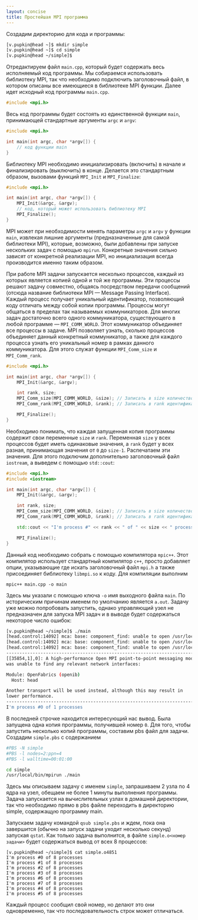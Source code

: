 ```yaml
---
layout: concise
title: Простейшая MPI программа
---
```


Создадим директорию для кода и программы:

```bash
[v.pupkin@head ~]$ mkdir simple
[v.pupkin@head ~]$ cd simple
[v.pupkin@head ~/simple]$
```

Отредактируем файл `main.cpp`, который будет содержать весь исполняемый код программы. Мы собираемся использовать библиотеку MPI, так что необходимо подключить заголовочный файл, в котором описаны все имеющиеся в библиотеке MPI функции. Далее идет исходный код программы `main.cpp`.

```c++
#include <mpi.h>
```

Весь код программы будет состоять из единственной функции `main`, принимающей стандартные аргументы `argc` и `argv`:

```c++
#include <mpi.h>

int main(int argc, char *argv[]) {
    // код функции main
}
```

Библиотеку MPI необходимо инициализировать (включить) в начале и финализировать (выключить) в конце. Делается это стандартным образом, вызовами функций `MPI_Init` и `MPI_Finalize`:

```c++
#include <mpi.h>

int main(int argc, char *argv[]) {
    MPI_Init(&argc, &argv);
    // код, который может использовать библиотеку MPI
    MPI_Finalize();
}
```

MPI может при необходимости менять параметры `argc` и `argv` у функции `main`, извлекая лишние аргументы (предназначенные для самой библиотеки MPI), которые, возможно, были добавлены при запуске нескольких задач с помощью `mpirun`. Конкретные значения сильно зависят от конкретной реализации MPI, но инициализация всегда производится именно таким образом.

При работе MPI задачи запускается несколько процессов, каждый из которых является копией одной и той же программы. Эти процессы решают задачу совместно, общаясь посредством передачи сообщений (отсюда название библиотеки MPI — Message Passing Interface). Каждый процесс получает уникальный идентификатор, позволяющий коду отличать между собой копии программы. Процессы могут общаться в пределах так называемых коммуникаторов. Для многих задач достаточно всего одного коммуникатора, существующего в любой программе — `MPI_COMM_WORLD`. Этот коммуникатор объединяет все процессы в задаче. MPI позволяет узнать, сколько процессов объединяет данный конкретный коммуникатор, а также для каждого процесса узнать его уникальный номер в рамках данного коммуникатора. Для этого служат функции `MPI_Comm_size` и `MPI_Comm_rank`.

```c++
#include <mpi.h>

int main(int argc, char *argv[]) {
    MPI_Init(&argc, &argv);

    int rank, size;
    MPI_Comm_size(MPI_COMM_WORLD, &size); // Записать в size количество процессов в коммуникаторе MPI_COMM_WORLD
    MPI_Comm_rank(MPI_COMM_WORLD, &rank); // Записать в rank идентификатор процесса в коммуникаторе MPI_COMM_WORLD

    MPI_Finalize();
}
```

Необходимо понимать, что каждая запущенная копия программы содержит свои переменные `size` и `rank`. Переменная 
`size` у всех процессов будет иметь одинаковые значения, а `rank` будет у всех разная, принимающая значения от `0` до `size-1`. Распечатаем эти значения. Для этого подключим дополнительно заголовочный файл `iostream`, а выведем с помощью `std::cout`:

```c++
#include <mpi.h>
#include <iostream>

int main(int argc, char *argv[]) {
    MPI_Init(&argc, &argv);

    int rank, size;
    MPI_Comm_size(MPI_COMM_WORLD, &size); // Записать в size количество процессов в коммуникаторе MPI_COMM_WORLD
    MPI_Comm_rank(MPI_COMM_WORLD, &rank); // Записать в rank идентификатор процесса в коммуникаторе MPI_COMM_WORLD

    std::cout << "I'm process #" << rank << " of " << size << " processes" << std::endl;

    MPI_Finalize();
}
```

Данный код необходимо собрать с помощью компилятора `mpic++`. Этот компилятор использует стандартный компилятор `c++`, просто добавляет опции, указывающие где искать заголовочный файл `mpi.h` а также присоединяет библиотеку `libmpi.so` к коду. Для компиляции выполним

    mpic++ main.cpp -o main

Здесь мы указали с помощью ключа `-o` имя выходного файла `main`. По историческим причинам именем по умолчанию является `a.out`. Задачу уже можно попробовать запустить, однако управляющий узел не предназначен для запуска MPI задач и в выводе будет содержаться некоторое число ошибок:

```bash
[v.pupkin@head ~/simple]$ ./main 
[head.control:14092] mca: base: component_find: unable to open /usr/local/lib/openmpi/mca_btl_usnic: libpsm_infinipath.so.1: cannot open shared object file: No such file or directory (ignored)
[head.control:14092] mca: base: component_find: unable to open /usr/local/lib/openmpi/mca_mtl_psm: libpsm_infinipath.so.1: cannot open shared object file: No such file or directory (ignored)
[head.control:14092] mca: base: component_find: unable to open /usr/local/lib/openmpi/mca_mtl_ofi: libpsm_infinipath.so.1: cannot open shared object file: No such file or directory (ignored)
--------------------------------------------------------------------------
[[35854,1],0]: A high-performance Open MPI point-to-point messaging module
was unable to find any relevant network interfaces:

Module: OpenFabrics (openib)
  Host: head

Another transport will be used instead, although this may result in
lower performance.
--------------------------------------------------------------------------
I'm process #0 of 1 processes
```

В последней строчке находится интересующий нас вывод. Была запущена одна копия программы, получившей номер `0`.
Для того, чтобы запустить несколько копий программы, составим pbs файл для задачи. Создадим `simple.pbs` с содержанием

```bash
#PBS -N simple
#PBS -l nodes=2:ppn=4
#PBS -l walltime=00:01:00

cd simple
/usr/local/bin/mpirun ./main
```

Здесь мы описываем задачу с именем `simple`, запрашиваем 2 узла по 4 ядра на узел, обещаем не более 1 минуты выполнения программы. Задача запускается на вычислительных узлах в домашней директории, так что необходимо прямо в pbs файле переходить в директорию simple, содержащую программу main. 

Запускаем задачу командой `qsub simple.pbs` и ждем, пока она завершится (обычно на запуск задачи уходит несколько секунд) запуская `qstat`. Как только задача выполнится, в файле `simple.o<номер задачи>` будет содержаться вывод от всех 8 процессов:

```
[v.pupkin@head ~/simple]$ cat simple.o4851
I'm process #0 of 8 processes
I'm process #1 of 8 processes
I'm process #2 of 8 processes
I'm process #3 of 8 processes
I'm process #6 of 8 processes
I'm process #7 of 8 processes
I'm process #4 of 8 processes
I'm process #5 of 8 processes
```

Каждый процесс сообщил свой номер, но делают это они одновременно, так что последовательность строк может отличаться.
